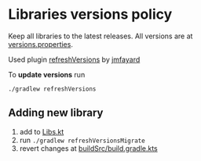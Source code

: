 # Libraries versions policy

Keep all libraries to the latest releases. All versions are
at [versions.properties](../versions.properties).

Used plugin [refreshVersions](https://jmfayard.github.io/refreshVersions/)
by [jmfayard](https://github.com/jmfayard)

To **update versions** run

```shell
./gradlew refreshVersions
```

## Adding new library

1. add to [Libs.kt](../buildSrc/src/main/kotlin/Libs.kt)
2. run `./gradlew refreshVersionsMigrate`
3. revert changes at [buildSrc/build.gradle.kts](../buildSrc/build.gradle.kts)